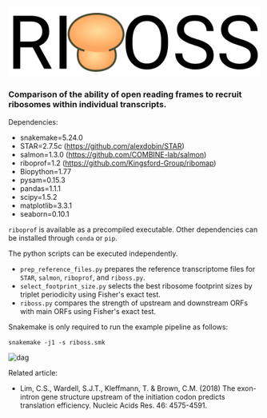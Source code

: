 ![logo](./riboss_logo.svg)

### Comparison of the ability of open reading frames to recruit ribosomes within individual transcripts.

Dependencies:
- snakemake=5.24.0
- STAR=2.7.5c (https://github.com/alexdobin/STAR)
- salmon=1.3.0 (https://github.com/COMBINE-lab/salmon)
- riboprof=1.2 (https://github.com/Kingsford-Group/ribomap)
- Biopython=1.77
- pysam=0.15.3
- pandas=1.1.1
- scipy=1.5.2
- matplotlib=3.3.1
- seaborn=0.10.1

```riboprof``` is available as a precompiled executable. Other dependencies can be installed through ```conda``` or ```pip```.

The python scripts can be executed independently. 
- ```prep_reference_files.py``` prepares the reference transcriptome files for ```STAR```, ```salmon```, ```riboprof```, and ```riboss.py```.
- ```select_footprint_size.py``` selects the best ribosome footprint sizes by triplet periodicity using Fisher's exact test.
- ```riboss.py``` compares the strength of upstream and downstream ORFs with main ORFs using Fisher's exact test.

Snakemake is only required to run the example pipeline as follows:
```
snakemake -j1 -s riboss.smk
```
![dag](./riboss_dag.svg)

Related article:
- Lim, C.S., Wardell, S.J.T., Kleffmann, T. & Brown, C.M. (2018) The exon-intron gene structure upstream of the initiation codon predicts translation efficiency. Nucleic Acids Res. 46: 4575-4591.
